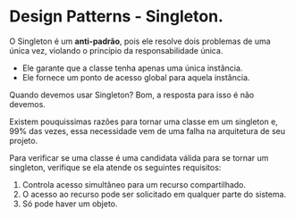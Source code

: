 

# Design Patterns - Singleton.

O Singleton é um **anti-padrão**, pois ele resolve dois problemas de uma única vez, violando o princípio
da responsabilidade única.

* Ele garante que a classe tenha apenas uma única instância.
* Ele fornece um ponto de acesso global para aquela instância.

Quando devemos usar Singleton? Bom, a resposta para isso é não devemos. 

Existem pouquissimas razões para tornar uma classe em um singleton e, 99% das vezes, essa necessidade
vem de uma falha na arquitetura de seu projeto.

Para verificar se uma classe é uma candidata válida para se tornar um singleton, verifique se ela atende os seguintes requisitos:
1. Controla acesso simultâneo para um recurso compartilhado.
2. O acesso ao recurso pode ser solicitado em qualquer parte do sistema.
3. Só pode haver um objeto.


